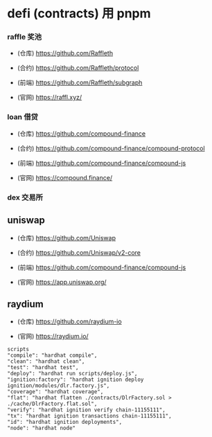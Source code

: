 # defi **(contracts)** 用 pnpm

### raffle 奖池

- (仓库) https://github.com/Raffleth

- (合约) https://github.com/Raffleth/protocol

- (前端) https://github.com/Raffleth/subgraph

- (官网) https://raffl.xyz/

### loan 借贷

- (仓库) https://github.com/compound-finance

- (合约) https://github.com/compound-finance/compound-protocol

- (前端) https://github.com/compound-finance/compound-js

- (官网) https://compound.finance/

### dex 交易所

## uniswap

- (仓库) https://github.com/Uniswap

- (合约) https://github.com/Uniswap/v2-core

- (前端) https://github.com/compound-finance/compound-js

- (官网) https://app.uniswap.org/

## raydium

- (仓库) https://github.com/raydium-io

- (官网) https://raydium.io/

```
scripts
"compile": "hardhat compile",
"clean": "hardhat clean",
"test": "hardhat test",
"deploy": "hardhat run scripts/deploy.js",
"ignition:factory": "hardhat ignition deploy ignition/modules/dlr.factory.js",
"coverage": "hardhat coverage",
"flat": "hardhat flatten ./contracts/DlrFactory.sol > ./cache/DlrFactory.flat.sol",
"verify": "hardhat ignition verify chain-11155111",
"tx": "hardhat ignition transactions chain-11155111",
"id": "hardhat ignition deployments",
"node": "hardhat node"
```
